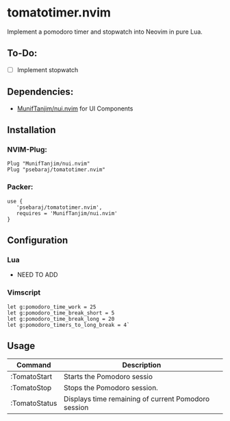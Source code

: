 # tomatotimer.nvim
Implement a pomodoro timer and stopwatch into Neovim in pure Lua.

## To-Do:
- [ ] Implement stopwatch

## Dependencies:
- [MunifTanjim/nui.nvim](https://github.com/MunifTanjim/nui.nvim) for UI Components

## Installation

### NVIM-Plug:
```
Plug "MunifTanjim/nui.nvim"
Plug "psebaraj/tomatotimer.nvim"
```

### Packer:
```
use {
   'psebaraj/tomatotimer.nvim',
   requires = 'MunifTanjim/nui.nvim'
}
```

## Configuration

### Lua
- NEED TO ADD

### Vimscript
```
let g:pomodoro_time_work = 25
let g:pomodoro_time_break_short = 5
let g:pomodoro_time_break_long = 20
let g:pomodoro_timers_to_long_break = 4`
```
## Usage
| Command		| Description                                           |
|---------------|-------------------------------------------------------|
| :TomatoStart  | Starts the Pomodoro sessio                            |
| :TomatoStop   | Stops the Pomodoro session.                           |
| :TomatoStatus | Displays time remaining of current Pomodoro session   |
